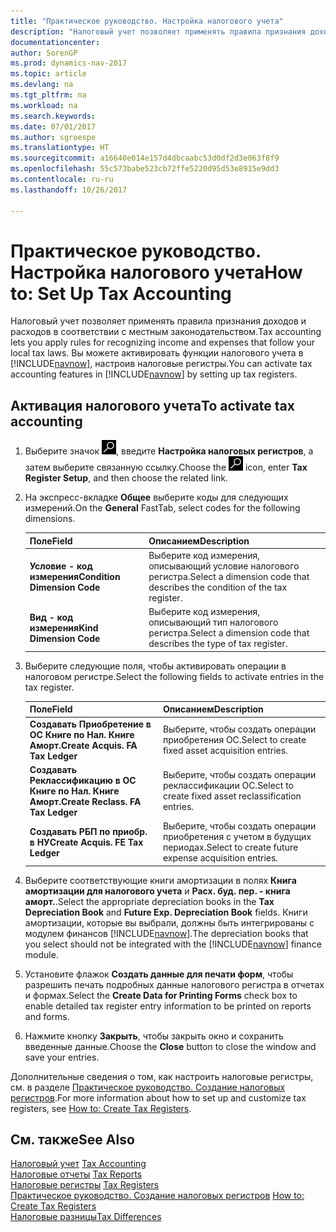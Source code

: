 ```yaml
---
title: "Практическое руководство. Настройка налогового учета"
description: "Налоговый учет позволяет применять правила признания доходов и расходов в соответствии с местным законодательством. Вы можете активировать функции налогового учета в [!INCLUDE[navnow](../../includes/navnow_md.md)], настроив налоговые регистры."
documentationcenter: 
author: SorenGP
ms.prod: dynamics-nav-2017
ms.topic: article
ms.devlang: na
ms.tgt_pltfrm: na
ms.workload: na
ms.search.keywords: 
ms.date: 07/01/2017
ms.author: sgroespe
ms.translationtype: HT
ms.sourcegitcommit: a16640e014e157d4dbcaabc53d0df2d3e063f8f9
ms.openlocfilehash: 55c573babe523cb72ffe5220d95d53e8915e9dd3
ms.contentlocale: ru-ru
ms.lasthandoff: 10/26/2017

---
```

# <a name="how-to-set-up-tax-accounting"></a><span data-ttu-id="e917c-104">Практическое руководство. Настройка налогового учета</span><span class="sxs-lookup"><span data-stu-id="e917c-104">How to: Set Up Tax Accounting</span></span>
<span data-ttu-id="e917c-105">Налоговый учет позволяет применять правила признания доходов и расходов в соответствии с местным законодательством.</span><span class="sxs-lookup"><span data-stu-id="e917c-105">Tax accounting lets you apply rules for recognizing income and expenses that follow your local tax laws.</span></span> <span data-ttu-id="e917c-106">Вы можете активировать функции налогового учета в [!INCLUDE[navnow](../../includes/navnow_md.md)], настроив налоговые регистры.</span><span class="sxs-lookup"><span data-stu-id="e917c-106">You can activate tax accounting features in [!INCLUDE[navnow](../../includes/navnow_md.md)] by setting up tax registers.</span></span>  

## <a name="to-activate-tax-accounting"></a><span data-ttu-id="e917c-107">Активация налогового учета</span><span class="sxs-lookup"><span data-stu-id="e917c-107">To activate tax accounting</span></span>  

1.  <span data-ttu-id="e917c-108">Выберите значок ![Поиск страницы или отчета](../../media/ui-search/search_small.png "Значок поиска страницы или отчета"), введите **Настройка налоговых регистров**, а затем выберите связанную ссылку.</span><span class="sxs-lookup"><span data-stu-id="e917c-108">Choose the ![Search for Page or Report](../../media/ui-search/search_small.png "Search for Page or Report icon") icon, enter **Tax Register Setup**, and then choose the related link.</span></span>  
2.  <span data-ttu-id="e917c-109">На экспресс-вкладке **Общее** выберите коды для следующих измерений.</span><span class="sxs-lookup"><span data-stu-id="e917c-109">On the **General** FastTab, select codes for the following dimensions.</span></span>  

    |<span data-ttu-id="e917c-110">Поле</span><span class="sxs-lookup"><span data-stu-id="e917c-110">Field</span></span>|<span data-ttu-id="e917c-111">Описанием</span><span class="sxs-lookup"><span data-stu-id="e917c-111">Description</span></span>|  
    |---------------------------------|---------------------------------------|  
    |<span data-ttu-id="e917c-112">**Условие - код измерения**</span><span class="sxs-lookup"><span data-stu-id="e917c-112">**Condition Dimension Code**</span></span>|<span data-ttu-id="e917c-113">Выберите код измерения, описывающий условие налогового регистра.</span><span class="sxs-lookup"><span data-stu-id="e917c-113">Select a dimension code that describes the condition of the tax register.</span></span>|  
    |<span data-ttu-id="e917c-114">**Вид - код измерения**</span><span class="sxs-lookup"><span data-stu-id="e917c-114">**Kind Dimension Code**</span></span>|<span data-ttu-id="e917c-115">Выберите код измерения, описывающий тип налогового регистра.</span><span class="sxs-lookup"><span data-stu-id="e917c-115">Select a dimension code that describes the type of tax register.</span></span>|  

3.  <span data-ttu-id="e917c-116">Выберите следующие поля, чтобы активировать операции в налоговом регистре.</span><span class="sxs-lookup"><span data-stu-id="e917c-116">Select the following fields to activate entries in the tax register.</span></span>  

    |<span data-ttu-id="e917c-117">Поле</span><span class="sxs-lookup"><span data-stu-id="e917c-117">Field</span></span>|<span data-ttu-id="e917c-118">Описанием</span><span class="sxs-lookup"><span data-stu-id="e917c-118">Description</span></span>|  
    |---------------------------------|---------------------------------------|  
    |<span data-ttu-id="e917c-119">**Создавать Приобретение в ОС Книге по Нал. Книге Аморт.**</span><span class="sxs-lookup"><span data-stu-id="e917c-119">**Create Acquis. FA Tax Ledger**</span></span>|<span data-ttu-id="e917c-120">Выберите, чтобы создать операции приобретения ОС.</span><span class="sxs-lookup"><span data-stu-id="e917c-120">Select to create fixed asset acquisition entries.</span></span>|  
    |<span data-ttu-id="e917c-121">**Создавать Реклассификацию в ОС Книге по Нал. Книге Аморт.**</span><span class="sxs-lookup"><span data-stu-id="e917c-121">**Create Reclass. FA Tax Ledger**</span></span>|<span data-ttu-id="e917c-122">Выберите, чтобы создать операции реклассификации ОС.</span><span class="sxs-lookup"><span data-stu-id="e917c-122">Select to create fixed asset reclassification entries.</span></span>|  
    |<span data-ttu-id="e917c-123">**Создавать РБП по приобр. в НУ**</span><span class="sxs-lookup"><span data-stu-id="e917c-123">**Create Acquis. FE Tax Ledger**</span></span>|<span data-ttu-id="e917c-124">Выберите, чтобы создать операции приобретения с учетом в будущих периодах.</span><span class="sxs-lookup"><span data-stu-id="e917c-124">Select to create future expense acquisition entries.</span></span>|  

4.  <span data-ttu-id="e917c-125">Выберите соответствующие книги амортизации в полях **Книга амортизации для налогового учета** и **Расх. буд. пер. - книга аморт.**.</span><span class="sxs-lookup"><span data-stu-id="e917c-125">Select the appropriate depreciation books in the **Tax Depreciation Book** and **Future Exp. Depreciation Book** fields.</span></span> <span data-ttu-id="e917c-126">Книги амортизации, которые вы выбрали, должны быть интегрированы с модулем финансов [!INCLUDE[navnow](../../includes/navnow_md.md)].</span><span class="sxs-lookup"><span data-stu-id="e917c-126">The depreciation books that you select should not be integrated with the [!INCLUDE[navnow](../../includes/navnow_md.md)] finance module.</span></span>  

5.  <span data-ttu-id="e917c-127">Установите флажок **Создать данные для печати форм**, чтобы разрешить печать подробных данные налогового регистра в отчетах и формах.</span><span class="sxs-lookup"><span data-stu-id="e917c-127">Select the **Create Data for Printing Forms** check box to enable detailed tax register entry information to be printed on reports and forms.</span></span>  
6.  <span data-ttu-id="e917c-128">Нажмите кнопку **Закрыть**, чтобы закрыть окно и сохранить введенные данные.</span><span class="sxs-lookup"><span data-stu-id="e917c-128">Choose the **Close** button to close the window and save your entries.</span></span>  

<span data-ttu-id="e917c-129">Дополнительные сведения о том, как настроить налоговые регистры, см. в разделе [Практическое руководство. Создание налоговых регистров](how-to-create-tax-registers.md).</span><span class="sxs-lookup"><span data-stu-id="e917c-129">For more information about how to set up and customize tax registers, see [How to: Create Tax Registers](how-to-create-tax-registers.md).</span></span>  

## <a name="see-also"></a><span data-ttu-id="e917c-130">См. также</span><span class="sxs-lookup"><span data-stu-id="e917c-130">See Also</span></span>  
 <span data-ttu-id="e917c-131">[Налоговый учет](tax-accounting.md) </span><span class="sxs-lookup"><span data-stu-id="e917c-131">[Tax Accounting](tax-accounting.md) </span></span>  
 <span data-ttu-id="e917c-132">[Налоговые отчеты](assetId:///e42ca8e7-1cee-4fb8-9f71-e596f29cabc3) </span><span class="sxs-lookup"><span data-stu-id="e917c-132">[Tax Reports](assetId:///e42ca8e7-1cee-4fb8-9f71-e596f29cabc3) </span></span>  
 <span data-ttu-id="e917c-133">[Налоговые регистры](tax-registers.md) </span><span class="sxs-lookup"><span data-stu-id="e917c-133">[Tax Registers](tax-registers.md) </span></span>  
 <span data-ttu-id="e917c-134">[Практическое руководство. Создание налоговых регистров](how-to-create-tax-registers.md) </span><span class="sxs-lookup"><span data-stu-id="e917c-134">[How to: Create Tax Registers](how-to-create-tax-registers.md) </span></span>  
 [<span data-ttu-id="e917c-135">Налоговые разницы</span><span class="sxs-lookup"><span data-stu-id="e917c-135">Tax Differences</span></span>](tax-differences.md)

